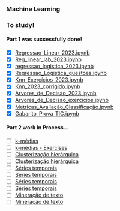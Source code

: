 ### Machine Learning

### To study!

#### Part 1 was successfully done!
- [x] [Regressao_Linear_2023.ipynb](https://colab.research.google.com/github/gustavogrds/TIC/blob/master/Regressao_Linear_2023.ipynb)
- [x] [Reg_linear_lab_2023.ipynb](https://colab.research.google.com/drive/1NmQzs1Op6d7tWQjtmZPUq9GwX4-Sdak3?usp=sharing)
- [x] [regressao_logistica_2023.ipynb](https://colab.research.google.com/github/gustavogrds/TIC/blob/master/regressao_logistica_2023.ipynb)
- [x] [Regressao_Logistica_questoes.ipynb](https://colab.research.google.com/github/gustavogrds/TIC/blob/master/Regressao_Logistica_questoes.ipynb)
- [x] [Knn_Exercícios_2023.ipynb](https://colab.research.google.com/github/gustavogrds/TIC/blob/master/Knn_Exerc%C3%ADcios_2023.ipynb)
- [x] [Knn_2023_corrigido.ipynb](https://colab.research.google.com/github/gustavogrds/TIC/blob/master/Knn_2023_corrigido.ipynb)
- [x] [Arvores_de_Decisao_2023.ipynb](https://colab.research.google.com/github/gustavogrds/TIC/blob/master/Arvores_de_Decisao_2023.ipynb)
- [x] [Arvores_de_Decisao_exercicios.ipynb](https://colab.research.google.com/github/gustavogrds/TIC/blob/master/Arvores_de_Decisao_exercicios.ipynb)
- [x] [Metricas_Avaliação_Classificação.ipynb](https://colab.research.google.com/github/gustavogrds/TIC/blob/master/Metricas_Avalia%C3%A7%C3%A3o_Classifica%C3%A7%C3%A3o.ipynb)
- [x] [Gabarito_Prova_TIC.ipynb](https://colab.research.google.com/drive/1xkBFSCdMb1kw6PIjN2t2Tnh3EqOGY-_5?usp=sharing#scrollTo=-csgDmWX3BlO)

#### Part 2 work in Process...
- [ ] [k-médias](https://colab.research.google.com/github/gustavogrds/TIC/blob/master/TIC_Kmedias_2023_2.ipynb)
- [ ] [k-médias - Exercises](https://colab.research.google.com/github/gustavogrds/TIC/blob/master/TIC_Kmedias_Lab_2023_2.ipynb)
- [ ] [Clusterização hierárquica](https://colab.research.google.com/drive/1taAKGvTxphlb8aYp3Jp_tYSSBqmnk6oI?usp=sharing)
- [ ] [Clusterização hierárquica](https://colab.research.google.com/drive/1bFQnaUyjUimyYNb0NgglbJRaoYNN8dGJ?usp=sharing)
- [ ] [Séries temporais](https://colab.research.google.com/github/gustavogrds/TIC/blob/master/SeriesTemporais_2023_2.ipynb)
- [ ] [Séries temporais](https://colab.research.google.com/github/gustavogrds/TIC/blob/master/Lab_series_temp_2023_2.ipynb)
- [ ] [Séries temporais](https://colab.research.google.com/github/gustavogrds/TIC/blob/master/Modelo_ARIMA__2023.ipynb)
- [ ] [Séries temporais](https://colab.research.google.com/github/gustavogrds/TIC/blob/master/Lab_ARIMA_2023_2.ipynb)
- [ ] [Mineração de texto](https://colab.research.google.com/github/gustavogrds/TIC/blob/master/NLP_intro.ipynb)
- [ ] [Mineração de texto](https://colab.research.google.com/drive/1OLTOTjAOBoP6ImTPdZXuan4fzSPOX5pG?usp=sharing)